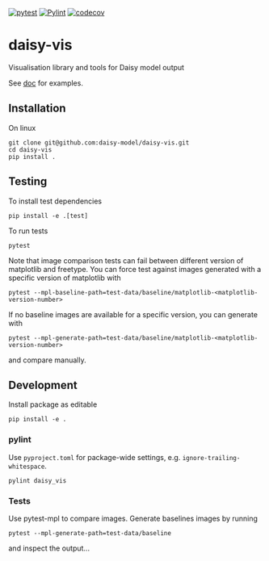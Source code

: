 [![pytest](https://github.com/daisy-model/daisy-vis/actions/workflows/pytest.yml/badge.svg)](https://github.com/daisy-model/daisy-vis/actions/workflows/pytest.yml)
[![Pylint](https://github.com/daisy-model/daisy-vis/actions/workflows/pylint.yml/badge.svg)](https://github.com/daisy-model/daisy-vis/actions/workflows/pylint.yml)
[![codecov](https://codecov.io/gh/daisy-model/daisy-vis/graph/badge.svg?token=F8625GT0A8)](https://codecov.io/gh/daisy-model/daisy-vis)

# daisy-vis
Visualisation library and tools for Daisy model output

See [doc](doc) for examples.

## Installation
On linux

	git clone git@github.com:daisy-model/daisy-vis.git
	cd daisy-vis
	pip install .

## Testing
To install test dependencies

    pip install -e .[test]

To run tests

    pytest

Note that image comparison tests can fail between different version of matplotlib and freetype. You can force test against images generated with a specific version of matplotlib with

    pytest --mpl-baseline-path=test-data/baseline/matplotlib-<matplotlib-version-number>
    
If no baseline images are available for a specific version, you can generate with

    pytest --mpl-generate-path=test-data/baseline/matplotlib-<matplotlib-version-number>
    
and compare manually.

## Development
Install package as editable

    pip install -e .

### pylint
Use `pyproject.toml` for package-wide settings, e.g. `ignore-trailing-whitespace`.

	pylint daisy_vis


### Tests
Use pytest-mpl to compare images. Generate baselines images by running

    pytest --mpl-generate-path=test-data/baseline

and inspect the output...
